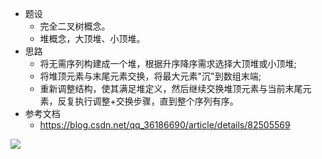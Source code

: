 * 题设
    * 完全二叉树概念。
    * 堆概念，大顶堆、小顶堆。
* 思路  
    * 将无需序列构建成一个堆，根据升序降序需求选择大顶堆或小顶堆;  
    * 将堆顶元素与末尾元素交换，将最大元素"沉"到数组末端;  
    * 重新调整结构，使其满足堆定义，然后继续交换堆顶元素与当前末尾元素，反复执行调整+交换步骤，直到整个序列有序。
* 参考文档
    * https://blog.csdn.net/qq_36186690/article/details/82505569

![](.readme_images/堆排序.png)
